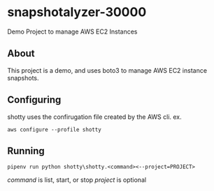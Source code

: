 # snapshotalyzer-30000
Demo Project to manage AWS EC2 Instances

## About

This project is a demo, and uses boto3 to manage AWS EC2 instance snapshots.

## Configuring

shotty uses the confirugation file created by the AWS cli. ex.

`aws configure --profile shotty`

## Running

`pipenv run python shotty\shotty.<command><--project=PROJECT>`

*command* is list, start, or stop
*project* is optional
